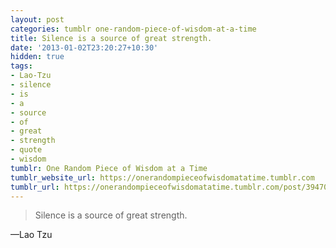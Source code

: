 ```yaml
---
layout: post
categories: tumblr one-random-piece-of-wisdom-at-a-time
title: Silence is a source of great strength.
date: '2013-01-02T23:20:27+10:30'
hidden: true
tags:
- Lao-Tzu
- silence
- is
- a
- source
- of
- great
- strength
- quote
- wisdom
tumblr: One Random Piece of Wisdom at a Time
tumblr_website_url: https://onerandompieceofwisdomatatime.tumblr.com
tumblr_url: https://onerandompieceofwisdomatatime.tumblr.com/post/39470420176/silence-is-a-source-of-great-strength
---
```

> Silence is a source of great strength.

—Lao Tzu
